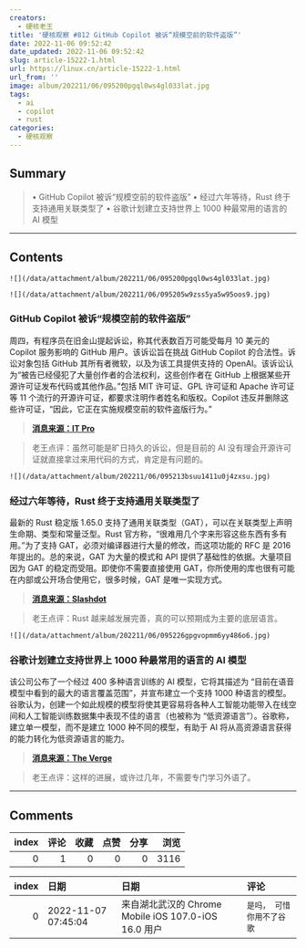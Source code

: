 ```yaml
---
creators:
  - 硬核老王
title: '硬核观察 #812 GitHub Copilot 被诉“规模空前的软件盗版”'
date: 2022-11-06 09:52:42
date_updated: 2022-11-06 09:52:42
slug: article-15222-1.html
url: https://linux.cn/article-15222-1.html
url_from: ''
image: album/202211/06/095200pgql0ws4gl033lat.jpg
tags:
  - ai
  - copilot
  - rust
categories:
  - 硬核观察
---
```


## Summary

> • GitHub Copilot 被诉“规模空前的软件盗版” • 经过六年等待，Rust 终于支持通用关联类型了 • 谷歌计划建立支持世界上 1000 种最常用的语言的 AI 模型

***

<!-- more -->

## Contents

`![](/data/attachment/album/202211/06/095200pgql0ws4gl033lat.jpg)`

`![](/data/attachment/album/202211/06/095205w9zss5ya5w95oos9.jpg)`

### GitHub Copilot 被诉“规模空前的软件盗版”

周四，有程序员在旧金山提起诉讼，称其代表数百万可能受每月 10 美元的 Copilot 服务影响的 GitHub 用户。该诉讼旨在挑战 GitHub Copilot 的合法性。诉讼对象包括 GitHub 其所有者微软，以及为该工具提供支持的 OpenAI。该诉讼认为“被告已经侵犯了大量创作者的合法权利，这些创作者在 GitHub 上根据某些开源许可证发布代码或其他作品。”包括 MIT 许可证、GPL 许可证和 Apache 许可证等 11 个流行的开源许可证，都要求注明作者姓名和版权。Copilot 违反并删除这些许可证，“因此，它正在实施规模空前的软件盗版行为。”

> 
> **[消息来源：IT Pro](https://www.itpro.co.uk/software/369456/github-copilot-sued-over-software-piracy-on-unprecendented-scale)**
> 
> 
> 

> 
> 老王点评：虽然可能是旷日持久的诉讼，但是目前的 AI 没有理会开源许可证就直接拿过来用代码的方式，肯定是有问题的。
> 
> 
> 

`![](/data/attachment/album/202211/06/095213bsuu1411u0j4zxsu.jpg)`

### 经过六年等待，Rust 终于支持通用关联类型了

最新的 Rust 稳定版 1.65.0 支持了通用关联类型（GAT），可以在关联类型上声明生命期、类型和常量泛型。Rust 官方称，“很难用几个字来形容这些东西有多有用。”为了支持 GAT，必须对编译器进行大量的修改，而这项功能的 RFC 是 2016 年提出的。总的来说，GAT 为大量的模式和 API 提供了基础性的依据。大量项目因为 GAT 的稳定而受阻。即使你不需要直接使用 GAT，你所使用的库也很有可能在内部或公开场合使用它，很多时候，GAT 是唯一实现方式。

> 
> **[消息来源：Slashdot](https://developers.slashdot.org/story/22/11/05/2048240/new-features-in-rust-include-generic-associated-types-gats-after-six-year-wait)**
> 
> 
> 

> 
> 老王点评：Rust 越来越发展完善，真的可以预期成为主要的底层语言。
> 
> 
> 

`![](/data/attachment/album/202211/06/095226gpgvopmm6yy486o6.jpg)`

### 谷歌计划建立支持世界上 1000 种最常用的语言的 AI 模型

该公司公布了一个经过 400 多种语言训练的 AI 模型，它将其描述为 “目前在语音模型中看到的最大的语言覆盖范围”，并宣布建立一个支持 1000 种语言的模型。谷歌认为，创建一个如此规模的模型将使其更容易将各种人工智能功能带入在线空间和人工智能训练数据集中表现不佳的语言（也被称为 “低资源语言”）。谷歌称，建立单一模型，而不是建立 1000 种不同的模型，有助于 AI 将从高资源语言获得的能力转化为低资源语言的能力。

> 
> **[消息来源：The Verge](https://www.theverge.com/2022/11/2/23434360/google-1000-languages-initiative-ai-llm-research-project)**
> 
> 
> 

> 
> 老王点评：这样的进展，或许过几年，不需要专门学习外语了。
> 
> 
>

***

## Comments


|   index |   评论 |   收藏 |   点赞 |   分享 |   浏览 |
|--------:|-------:|-------:|-------:|-------:|-------:|
|       0 |      1 |      0 |      0 |      0 |   3116 |

|   index | 日期                | 日期                                                 | 评论                      |
|--------:|:--------------------|:-----------------------------------------------------|:--------------------------|
|       0 | 2022-11-07 07:45:04 | 来自湖北武汉的 Chrome Mobile iOS 107.0-iOS 16.0 用户 | `是吗， 可惜你用不了谷歌` |
